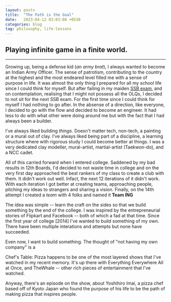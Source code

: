 ```yaml
---
layout: posts
title:  "The Path is the Goal"
date:   2023-04-12 03:03:08 +0530
categories: blog
tag: philosophy, life-lessons
---
```

## Playing infinite game in a finite world.
---
Growing up, being a defense kid (*an army brat*), I always wanted to become an Indian Army Officer. The sense of patrotism, contributing to the country at the highest and the most endeared level filled me with a sense of purpose in life. It was almost the only thing I prepared for all my school life since I could think for myself. But after failing in my maiden [SSB exam](https://en.wikipedia.org/wiki/Services_Selection_Board), and on contemplation, realising that I might not possess all the OLQs, I decided to not sit for the next SSB exam. For the first time since I could think for myself  I had nothing to go after. In the absense of a direction, like everyone, I decided to go with the flow and decided to become an engineer. It had less to do with what other were doing around me but with the fact that I had always been a builder.

I've always liked building *things*. Doesn't matter tech, non-tech, a painting or a mural out of clay. I've always liked being part of a discipline, a learning structure where with rigorous study I could become better at things. I was a very dedicated clay modeller, mural-artist, martial-artist (Taekwon-do), and a NCC cadet. 

All of this carried forward when I entered college. Saddened by my bad results in 12th Boards, I'd decided to not waste time in college and on the very first day approached the best rankers of my class to create a club with them. It didn't work out well. Infact, the next 12 iterations of it didn't work. With each iteration I got better at creating teams, approaching people, pitching my ideas to strangers and sharing a vision. Finally, on the 14th attempt I created a *team* with 4 folks and named it **Team ING** 

The idea was simple -- learn the craft on the sides so that we build something by the end of the college. I was inspired by the entrepreneurial stories of Flipkart and Facebook -- both of which a fad at that time. Since the first year of college [2014] I've wanted to build something of my own. There have been multiple interations and attempts but none have succeeded. 

Even now, I want to build something. The thought of "not having my own company" is a 

Chef's Table: Pizza happens to be one of the most layered shows that I've watched in my recent memory. It's up there with Everything Everywhere All at Once, and TheWhale -- other rich pieces of entertainment that I've watched.

Anyway, there's an episode on the show, about Yoshihiro Imai, a pizza chef based off of Kyoto Japan who found the purpose of his life to be the path of making pizza that inspires people. 
